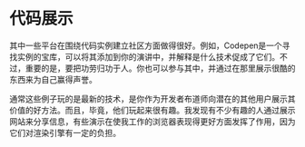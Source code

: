 # 代码展示

其中一些平台在围绕代码实例建立社区方面做得很好。例如，Codepen是一个寻找实例的宝库，可以将其添加到你的演讲中，并解释是什么技术促成了它们。不过，重要的是，要把功劳归功于人。你也可以参与其中，并通过在那里展示很酷的东西来为自己赢得声誉。

通常这些例子玩的是最新的技术，是你作为开发者布道师向潜在的其他用户展示其价值的好方法。而且，毕竟，他们玩起来很有趣。我发现有不少有趣的人通过展示网站来分享信息，有些演示在使我工作的浏览器表现得更好方面发挥了作用，因为它们对渲染引擎有一定的负担。
